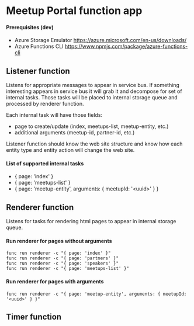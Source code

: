 # Meetup Portal function app

#### Prerequisites (dev)
* Azure Storage Emulator https://azure.microsoft.com/en-us/downloads/
* Azure Functions CLI https://www.npmjs.com/package/azure-functions-cli

## Listener function

Listens for appropriate messages to appear in service bus. If something interesting appears in service bus it will grab it and decompose for set of internal tasks. Those tasks will be placed to internal storage queue and processed by renderer function.

Each internal task will have those fields:
- page to create/update (index, meetups-list, meetup-entity, etc.)
- additional arguments (meetup-id, partner-id, etc.)

Listener function should know the web site structure and know how each entity type and entity action will change the web site.

#### List of supported internal tasks
- { page: 'index' }
- { page: 'meetups-list' }
- { page: 'meetup-entity', arguments: { meetupId: '&lt;uuid&gt;' } }

## Renderer function

Listens for tasks for rendering html pages to appear in internal storage queue.

#### Run renderer for pages without arguments
```batch
func run renderer -c "{ page: 'index' }"
func run renderer -c "{ page: 'partners' }"
func run renderer -c "{ page: 'speakers' }"
func run renderer -c "{ page: 'meetups-list' }"
```

#### Run renderer for pages with arguments
```batch
func run renderer -c "{ page: 'meetup-entity', arguments: { meetupId: '<uuid>' } }"
```


## Timer function
